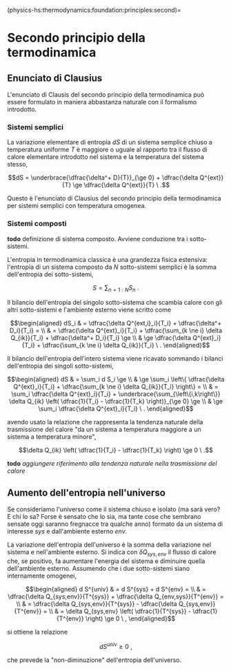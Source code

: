 (physics-hs:thermodynamics:foundation:principles:second)=
# Secondo principio della termodinamica

## Enunciato di Clausius
L'enunciato di Clausis del secondo principio della termodinamica può essere formulato in maniera abbastanza naturale con il formalismo introdotto.

### Sistemi semplici
 La variazione elementare di entropia $d S$ di un sistema semplice chiuso a temperatura uniforme $T$ è maggiore o uguale al rapporto tra il flusso di calore elementare introdotto nel sistema e la temperatura del sistema stesso,
  
  $$dS = \underbrace{\dfrac{\delta^+ D}{T}}_{\ge 0} + \dfrac{\delta Q^{ext}}{T} \ge \dfrac{\delta Q^{ext}}{T} \ .$$

Questo è l'enunciato di Clausius del secondo principio della termodinamica per sistemi semplici con temperatura omogenea.

### Sistemi composti
**todo** definizione di sistema composto. Avviene conduzione tra i sotto-sistemi.

L'entropia in termodinamica classica è una grandezza fisica estensiva: l'entropia di un sistema composto da $N$ sotto-sistemi semplici è la somma dell'entropia dei sotto-sistemi,

$$S = \sum_{n=1:N} S_n \ .$$

Il bilancio dell'entropia del singolo sotto-sistema che scambia calore con gli altri sotto-sistemi e l'ambiente esterno viene scritto come

  $$\begin{aligned}
    dS_i & = \dfrac{\delta Q^{ext,i}_i}{T_i} + \dfrac{\delta^+ D_i}{T_i} = \\
         & = \dfrac{\delta Q^{ext}_i}{T_i} + \dfrac{\sum_{k \ne i} \delta Q_{ik}}{T_i} + \dfrac{\delta^+ D_i}{T_i} \ge \\
         & \ge \dfrac{\delta Q^{ext}_i}{T_i} + \dfrac{\sum_{k \ne i} \delta Q_{ik}}{T_i} \ . 
  \end{aligned}$$

Il bilancio dell'entropia dell'intero sistema viene ricavato sommando i bilanci dell'entropia dei singoli sotto-sistemi,

  $$\begin{aligned}
    dS & = \sum_i d S_i \ge \\
       & \ge \sum_i \left\{ \dfrac{\delta Q^{ext}_i}{T_i} + \dfrac{\sum_{k \ne i} \delta Q_{ik}}{T_i} \right\} = \\
       & = \sum_i \dfrac{\delta Q^{ext}_i}{T_i} + \underbrace{\sum_{\left\{i,k\right\}} \delta Q_{ik} \left( \dfrac{1}{T_i} - \dfrac{1}{T_k} \right)}_{\ge 0} \ge \\
       & \ge \sum_i \dfrac{\delta Q^{ext}_i}{T_i} \ . 
  \end{aligned}$$

avendo usato la relazione che rappresenta la tendenza naturale della trasmissione del calore "da un sistema a temperatura maggiore a un sistema a temperatura minore",

$$\delta Q_{ik} \left( \dfrac{1}{T_i} - \dfrac{1}{T_k} \right) \ge 0 \ .$$

**todo** *aggiungere riferimento alla tendenza naturale nella trasmissione del calore*

## Aumento dell'entropia nell'universo
Se consideriamo l'universo come il sistema chiuso e isolato (ma sarà vero? E chi lo sa? Forse è sensato che lo sia, ma tante cose che sembrano sensate oggi saranno fregnacce tra qualche anno) formato da un sistema di interesse $sys$ e dall'ambiente esterno $env$.

La variazione dell'entropia dell'universo è la somma della variazione nel sistema e nell'ambiente esterno. Si indica con $\delta Q_{sys,env}$ il flusso di calore che, se positivo, fa aumentare l'energia del sistema e diminuire quella dell'ambiente esterno. Assumendo che i due sotto-sistemi siano internamente omogenei,

$$\begin{aligned}
d S^{univ} & = d S^{sys} + d S^{env} = \\
           & = \dfrac{\delta Q_{sys,env}}{T^{sys}} + \dfrac{\delta Q_{env,sys}}{T^{env}} = \\
           & = \dfrac{\delta Q_{sys,env}}{T^{sys}} - \dfrac{\delta Q_{sys,env}}{T^{env}} = \\
           & = \delta Q_{sys,env} \left( \dfrac{1}{T^{sys}} - \dfrac{1}{T^{env}} \right) \ge 0 \ ,
\end{aligned}$$

si ottiene la relazione

$$dS^{univ} \ge 0 \ ,$$

che prevede la "non-diminuzione" dell'entropia dell'universo.

